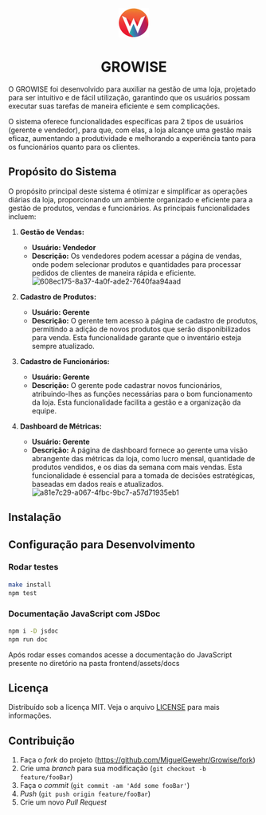<div align="center">
  <img title="logo" src="frontend/assets/img/logo-sm.png"/>
  <h1 align="center">GROWISE</h1>
</div>
O GROWISE foi desenvolvido para auxiliar na gestão de uma loja, projetado para ser intuitivo e de fácil utilização, garantindo que os usuários possam executar suas tarefas de maneira eficiente e sem complicações. 

O sistema oferece funcionalidades específicas para 2 tipos de usuários (gerente e vendedor), para que, com elas, a loja alcançe uma gestão mais eficaz, aumentando a produtividade e melhorando a experiência tanto para os funcionários quanto para os clientes.

## Propósito do Sistema

O propósito principal deste sistema é otimizar e simplificar as operações diárias da loja, proporcionando um ambiente organizado e eficiente para a gestão de produtos, vendas e funcionários. As principais funcionalidades incluem:

1. **Gestão de Vendas:**
   - **Usuário: Vendedor**
   - **Descrição:** Os vendedores podem acessar a página de vendas, onde podem selecionar produtos e quantidades para processar pedidos de clientes de maneira rápida e eficiente.
      ![608ec175-8a37-4a0f-ade2-7640faa94aad](https://github.com/user-attachments/assets/da02d8f0-fd71-4927-941a-e05161531354)

2. **Cadastro de Produtos:**
   - **Usuário: Gerente**
   - **Descrição:** O gerente tem acesso à página de cadastro de produtos, permitindo a adição de novos produtos que serão disponibilizados para venda. Esta funcionalidade garante que o inventário esteja sempre atualizado.

3. **Cadastro de Funcionários:**
   - **Usuário: Gerente**
   - **Descrição:** O gerente pode cadastrar novos funcionários, atribuindo-lhes as funções necessárias para o bom funcionamento da loja. Esta funcionalidade facilita a gestão e a organização da equipe.

4. **Dashboard de Métricas:**
   - **Usuário: Gerente**
   - **Descrição:** A página de dashboard fornece ao gerente uma visão abrangente das métricas da loja, como lucro mensal, quantidade de produtos vendidos, e os dias da semana com mais vendas. Esta funcionalidade é essencial para a tomada de decisões estratégicas, baseadas em dados reais e atualizados.
     ![a81e7c29-a067-4fbc-9bc7-a57d71935eb1](https://github.com/user-attachments/assets/cbce0436-4d09-49b4-87b5-dd29c3843fa5)

## Instalação



## Configuração para Desenvolvimento

### Rodar testes

```sh
make install
npm test
```

### Documentação JavaScript com JSDoc

```sh
npm i -D jsdoc
npm run doc
```

Após rodar esses comandos acesse a documentação do JavaScript presente no diretório na pasta frontend/assets/docs

## Licença

Distribuído sob a licença MIT. Veja o arquivo [LICENSE][license] para mais informações.

## Contribuição

1. Faça o _fork_ do projeto (<https://github.com/MiguelGewehr/Growise/fork>)
2. Crie uma _branch_ para sua modificação (`git checkout -b feature/fooBar`)
3. Faça o _commit_ (`git commit -am 'Add some fooBar'`)
4. _Push_ (`git push origin feature/fooBar`)
5. Crie um novo _Pull Request_

[wiki]: https://github.com/MiguelGewehr/Growise/wiki
[license]: https://github.com/MiguelGewehr/Growise/blob/main/LICENSE
